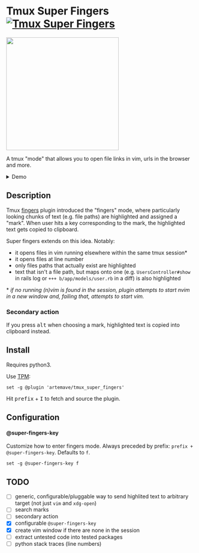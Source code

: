 # Tmux Super Fingers [![Tmux Super Fingers](https://github.com/artemave/tmux_super_fingers/actions/workflows/python-app.yml/badge.svg)](https://github.com/artemave/tmux_super_fingers/actions/workflows/python-app.yml)


<img width="300" src="https://78.media.tumblr.com/e1712952f6eb24f418a997a8da6ae831/tumblr_ou1znif6LW1w4t58uo1_500.gif" />

A tmux "mode" that allows you to open file links in vim, urls in the browser and more.


<details>
  <summary>Demo</summary>
    
  https://user-images.githubusercontent.com/23721/124262753-b2d3ba00-db32-11eb-83ee-77c65dd00d39.mp4
    
  Note: tmux prefix is <kbd>Ctrl</kbd> + <kbd>Space<kbd/>
</details>

## Description

Tmux [fingers](https://github.com/morantron/tmux-fingers) plugin introduced the "fingers" mode, where particularly looking chunks of text (e.g. file paths) are highlighted and assigned a "mark". When user hits a key corresponding to the mark, the highlighted text gets copied to clipboard.

Super fingers extends on this idea. Notably:

- it opens files in vim running elsewhere within the same tmux session*
- it opens files at line number
- only files paths that actually exist are highlighted
- text that isn't a file path, but maps onto one (e.g. `UsersController#show` in rails log or `+++ b/app/models/user.rb` in a diff) is also highlighted

\* _if no running (n)vim is found in the session, plugin attempts to start nvim in a new window and, failing that, attempts to start vim._

### Secondary action

If you press <kbd>alt</kbd> when choosing a mark, highlighted text is copied into clipboard instead.

## Install

Requires python3.

Use [TPM](https://github.com/tmux-plugins/tpm):

    set -g @plugin 'artemave/tmux_super_fingers'
    
Hit <kbd>prefix</kbd> + <kbd>I</kbd> to fetch and source the plugin.

## Configuration

#### @super-fingers-key

Customize how to enter fingers mode. Always preceded by prefix: `prefix + @super-fingers-key`. Defaults to `f`.

```
set -g @super-fingers-key f
```

## TODO

- [ ] generic, configurable/pluggable way to send highlited text to arbitrary target (not just `vim` and `xdg-open`)
- [ ] search marks
- [ ] secondary action
- [x] configurable `@super-fingers-key`
- [x] create vim window if there are none in the session
- [ ] extract untested code into tested packages
- [ ] python stack traces (line numbers)
